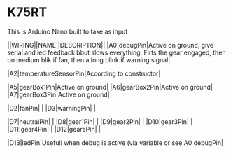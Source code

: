 # K75RT

This is Arduino Nano built to take as input

||WIRING||NAME||DESCRIPTION||
|A0|debugPin|Active on ground, give serial and led feedback bbut slows everything. Firts the gear engaged, then on medium blik if fan, then a long blink if warning signal|

|A2|temperatureSensorPin|According to constructor|

|A5|gearBox1Pin|Active on ground|
|A6|gearBox2Pin|Active on ground|
|A7|gearBox3Pin|Active on ground|

|D2|fanPin| |
|D3|warningPin| |


|D7|neutralPin| |
|D8|gear1Pin| |
|D9|gear2Pin| |
|D10|gear3Pin| |        
|D11|gear4Pin| |
|D12|gear5Pin| |

|D13|ledPin|Usefull when debug is active (via variable or see A0 debugPin|
